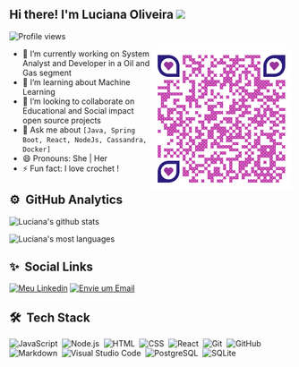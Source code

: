 ## Hi there! I'm Luciana Oliveira <img src="https://raw.githubusercontent.com/kaueMarques/kaueMarques/master/hi.gif" width="30px">

<p align="left"> <img src="https://komarev.com/ghpvc/?username=lrochaoliveira&color=yellow" alt="Profile views" /> </p>

<img align="right" width="250px" alt="GIF" src="https://github.com/lrochaoliveira/lrochaoliveira/blob/main/QRCode_Luciana.png"/>

- 🔭 I’m currently working on System Analyst and Developer in a Oil and Gas segment
- 🌱 I’m learning about Machine Learning
- 👯 I’m looking to collaborate on Educational and Social impact open source projects
- 💬 Ask me about `[Java, Spring Boot, React, NodeJs, Cassandra, Docker]` 
- 😄 Pronouns: She | Her
- ⚡ Fun fact: I love crochet !

## ⚙️ &nbsp;GitHub Analytics
![Luciana's github stats](https://github-readme-stats.vercel.app/api?username=lrochaoliveira&show_icons=true&theme=radical)


![Luciana's most languages](https://github-readme-stats.vercel.app/api/top-langs/?username=lrochaoliveira&layout=compact&theme=vision-friendly-dark)

## ✨ &nbsp;Social Links
[![Meu Linkedin](https://img.shields.io/badge/Linkedin-Linkedin-blue)](https://www.linkedin.com/in/luciana-oliveira-76b95a187/)
[![Envie um Email](https://img.shields.io/badge/Gmail-Gmail-red)](mailto:oliveira.luciana.rocha@gmail.com)

## 🛠 &nbsp;Tech Stack

![JavaScript](https://img.shields.io/badge/-JavaScript-05122A?style=flat&logo=javascript)&nbsp;
![Node.js](https://img.shields.io/badge/-Node.js-05122A?style=flat&logo=node.js)&nbsp;
![HTML](https://img.shields.io/badge/-HTML-05122A?style=flat&logo=HTML5)&nbsp;
![CSS](https://img.shields.io/badge/-CSS-05122A?style=flat&logo=CSS3&logoColor=1572B6)&nbsp;
![React](https://img.shields.io/badge/-React-05122A?style=flat&logo=react)&nbsp;
![Git](https://img.shields.io/badge/-Git-05122A?style=flat&logo=git)&nbsp;
![GitHub](https://img.shields.io/badge/-GitHub-05122A?style=flat&logo=github)&nbsp;
![Markdown](https://img.shields.io/badge/-Markdown-05122A?style=flat&logo=markdown)&nbsp;
![Visual Studio Code](https://img.shields.io/badge/-Visual%20Studio%20Code-05122A?style=flat&logo=visual-studio-code&logoColor=007ACC)&nbsp;
![PostgreSQL](https://img.shields.io/badge/-PostgreSQL-05122A?style=flat&logo=postgresql)&nbsp;
![SQLite](https://img.shields.io/badge/-SQLite-05122A?style=flat&logo=sqlite)&nbsp;



